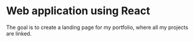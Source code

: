 # Web application using React

The goal is to create a landing page for my portfolio, where all my projects are linked.



